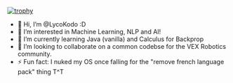 [![trophy](https://github-profile-trophy.vercel.app/?username=lycokodo)](https://github.com/ryo-ma/github-profile-trophy)

- 👋 Hi, I’m @LycoKodo :D
- 👀 I’m interested in Machine Learning, NLP and AI!
- 🌱 I’m currently learning Java (vanilla) and Calculus for Backprop
- 💞️ I’m looking to collaborate on a common codebse for the VEX Robotics community.
- ⚡ Fun fact: I nuked my OS once falling for the "remove french language pack" thing T^T

<!---
LycoKodo/LycoKodo is a ✨ special ✨ repository because its `README.md` (this file) appears on your GitHub profile.
You can click the Preview link to take a look at your changes.
--->
